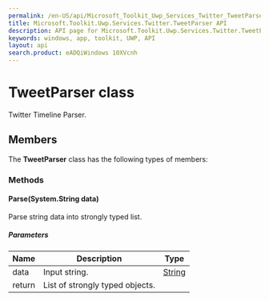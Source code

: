 ```yaml
---
permalink: /en-US/api/Microsoft_Toolkit_Uwp_Services_Twitter_TweetParser.htm
title: Microsoft.Toolkit.Uwp.Services.Twitter.TweetParser API 
description: API page for Microsoft.Toolkit.Uwp.Services.Twitter.TweetParser
keywords: windows, app, toolkit, UWP, API
layout: api
search.product: eADQiWindows 10XVcnh
---
```



# TweetParser class

Twitter Timeline Parser.

## Members

The **TweetParser** class has the following types of members:

### Methods

#### Parse(System.String data)

Parse string data into strongly typed list.

##### Parameters



| Name | Description | Type || --- | --- | --- || data | Input string. | [String](https://msdn.microsoft.com/library/windows/apps/System.String) || return |List of strongly typed objects. |

